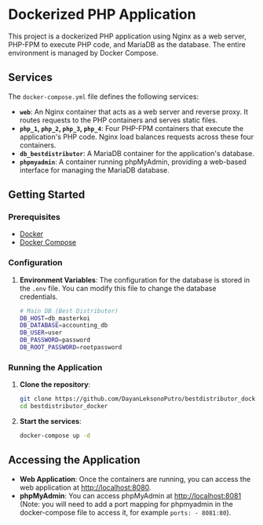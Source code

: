 # Dockerized PHP Application

This project is a dockerized PHP application using Nginx as a web server, PHP-FPM to execute PHP code, and MariaDB as the database. The entire environment is managed by Docker Compose.

## Services

The `docker-compose.yml` file defines the following services:

*   **`web`**: An Nginx container that acts as a web server and reverse proxy. It routes requests to the PHP containers and serves static files.
*   **`php_1`, `php_2`, `php_3`, `php_4`**: Four PHP-FPM containers that execute the application's PHP code. Nginx load balances requests across these four containers.
*   **`db_bestdistributor`**: A MariaDB container for the application's database.
*   **`phpmyadmin`**: A container running phpMyAdmin, providing a web-based interface for managing the MariaDB database.

## Getting Started

### Prerequisites

*   [Docker](https://docs.docker.com/get-docker/)
*   [Docker Compose](https://docs.docker.com/compose/install/)

### Configuration

1.  **Environment Variables**: The configuration for the database is stored in the `.env` file. You can modify this file to change the database credentials.

    ```bash
    # Main DB (Best Distributor)
    DB_HOST=db_masterkoi
    DB_DATABASE=accounting_db
    DB_USER=user
    DB_PASSWORD=password
    DB_ROOT_PASSWORD=rootpassword
    ```

### Running the Application

1.  **Clone the repository**:
    ```bash
    git clone https://github.com/DayanLeksonoPutro/bestdistributor_docker.git
    cd bestdistributor_docker
    ```

2.  **Start the services**:
    ```bash
    docker-compose up -d
    ```

## Accessing the Application

*   **Web Application**: Once the containers are running, you can access the web application at [http://localhost:8080](http://localhost:8080).
*   **phpMyAdmin**: You can access phpMyAdmin at [http://localhost:8081](http://localhost:8081) (Note: you will need to add a port mapping for phpmyadmin in the docker-compose file to access it, for example `ports: - 8081:80`).
